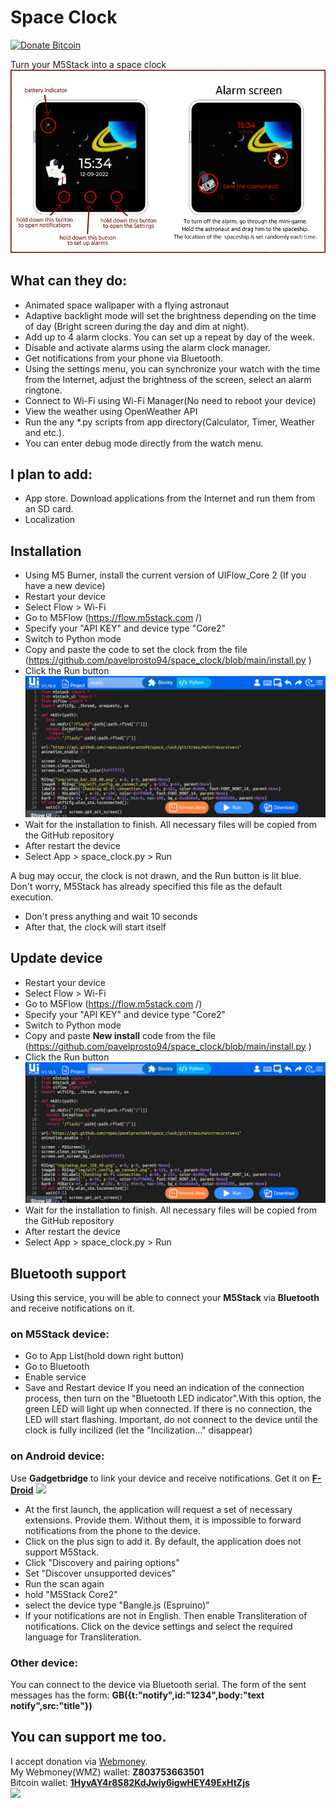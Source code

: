 # Space Clock
[![Donate Bitcoin](https://img.shields.io/badge/donate-bitcoin-orange.svg)](https://github.com/pavelprosto94/space_clock/#user-content-you-can-support-me-too)

 Turn your M5Stack into a space clock
![preview](resources/help.jpg)

## What can they do:
- Animated space wallpaper with a flying astronaut
- Adaptive backlight mode will set the brightness depending on the time of day (Bright screen during the day and dim at night).
- Add up to 4 alarm clocks. You can set up a repeat by day of the week.
- Disable and activate alarms using the alarm clock manager.
- Get notifications from your phone via Bluetooth.
- Using the settings menu, you can synchronize your watch with the time from the Internet, adjust the brightness of the screen, select an alarm ringtone.
- Connect to Wi-Fi using Wi-Fi Manager(No need to reboot your device)
- View the weather using OpenWeather API
- Run the any *.py scripts from app directory(Calculator, Timer, Weather and etc.).
- You can enter debug mode directly from the watch menu.

## I plan to add:
- App store. Download applications from the Internet and run them from an SD card.
- Localization

## Installation
- Using M5 Burner, install the current version of UIFlow_Core 2 (If you have a new device)
- Restart your device
- Select Flow > Wi-Fi
- Go to M5Flow (https://flow.m5stack.com /)
- Specify your "API KEY" and device type "Core2"
- Switch to Python mode
- Copy and paste the code to set the clock from the file (https://github.com/pavelprosto94/space_clock/blob/main/install.py )
- Click the Run button
![preview](resources/help_1.jpg)
- Wait for the installation to finish. All necessary files will be copied from the GitHub repository
- After restart the device
- Select App > space_clock.py > Run

A bug may occur, the clock is not drawn, and the Run button is lit blue. Don't worry, M5Stack has already specified this file as the default execution.
- Don't press anything and wait 10 seconds
- After that, the clock will start itself

## Update device
- Restart your device
- Select Flow > Wi-Fi
- Go to M5Flow (https://flow.m5stack.com /)
- Specify your "API KEY" and device type "Core2"
- Switch to Python mode
- Copy and paste **New install** code from the file (https://github.com/pavelprosto94/space_clock/blob/main/install.py )
- Click the Run button
![preview](resources/help_1.jpg)
- Wait for the installation to finish. All necessary files will be copied from the GitHub repository
- After restart the device
- Select App > space_clock.py > Run

## Bluetooth support
Using this service, you will be able to connect your **M5Stack** via **Bluetooth** and receive notifications on it.

### on M5Stack device:
- Go to App List(hold down right button)
- Go to Bluetooth
- Enable service
- Save and Restart device
If you need an indication of the connection process, then turn on the "Bluetooth LED indicator".With this option, the green LED will light up when connected. If there is no connection, the LED will start flashing. Important, do not connect to the device until the clock is fully incilized (let the "Incilization..." disappear)

### on Android device:
Use **Gadgetbridge** to link your device and receive notifications.
Get it on [**F-Droid**](https://f-droid.org/ru/packages/nodomain.freeyourgadget.gadgetbridge/)
![](https://f-droid.org/repo/nodomain.freeyourgadget.gadgetbridge/en-US/phoneScreenshots/1-MainScreen.png)
- At the first launch, the application will request a set of necessary extensions. Provide them. Without them, it is impossible to forward notifications from the phone to the device.
- Click on the plus sign to add it. By default, the application does not support M5Stack.
- Click "Discovery and pairing options"
- Set "Discover unsupported devices"
- Run the scan again
- hold "M5Stack Core2"
- select the device type "Bangle.js (Espruino)"
- If your notifications are not in English. Then enable Transliteration of notifications. Click on the device settings and select the required language for Transliteration.

### Other device:
You can connect to the device via Bluetooth serial.
The form of the sent messages has the form:
**GB({t:"notify",id:"1234",body:"text notify",src:"title"})**

## You can support me too.
I accept donation via [Webmoney](https://www.wmtransfer.com/).<br />
My Webmoney(WMZ) wallet: **Z803753663501** <br />
Bitcoin wallet: [**1HyvAY4r8S82KdJwiy6igwHEY49ExHtZjs**](bitcoin:1HyvAY4r8S82KdJwiy6igwHEY49ExHtZjs?amount=0.0002) <br />
![](https://chart.googleapis.com/chart?chs=250x250&cht=qr&chl=1HyvAY4r8S82KdJwiy6igwHEY49ExHtZjs) <br />
